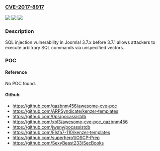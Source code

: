 ### [CVE-2017-8917](https://cve.mitre.org/cgi-bin/cvename.cgi?name=CVE-2017-8917)
![](https://img.shields.io/static/v1?label=Product&message=n%2Fa&color=blue)
![](https://img.shields.io/static/v1?label=Version&message=n%2Fa&color=blue)
![](https://img.shields.io/static/v1?label=Vulnerability&message=n%2Fa&color=brighgreen)

### Description

SQL injection vulnerability in Joomla! 3.7.x before 3.7.1 allows attackers to execute arbitrary SQL commands via unspecified vectors.

### POC

#### Reference
No POC found.

#### Github
- https://github.com/qazbnm456/awesome-cve-poc
- https://github.com/ARPSyndicate/kenzer-templates
- https://github.com/0ps/pocassistdb
- https://github.com/xbl3/awesome-cve-poc_qazbnm456
- https://github.com/jweny/pocassistdb
- https://github.com/Elsfa7-110/kenzer-templates
- https://github.com/superhero1/OSCP-Prep
- https://github.com/SexyBeast233/SecBooks

